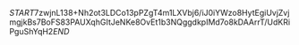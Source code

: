 $START$7zwjnL138+Nh2ot3LDCo13pPZgT4m1LXVbj6/iJ0iYWzo8HytEgiUvjZvjmgjkBs7BoFS83PAUXqhGItJeNKe8OvEt1b3NQggdkpIMd7o8kDAArrT/UdKRiPguShYqH2$END$